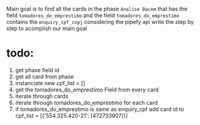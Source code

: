Main goal is to find all the cards in the phase `Analise Bacem` that has the field `tomadores_do_emprestimo` and the
field `tomadores_do_emprestimo`  contains the `enquiry_cpf_cnpj`
considering the pipefy api write the step by step to acomplish our main goal

# todo:

1. get phase field id
2. get all card from phase
3. instanciate new cpf_list = []
4. get the tomadores_do_emprestimo FIeld from every card
5. iterate through cards
6. iterate through tomadores_do_emprestimo for each card
7. if tomadores_do_emprestimo is same as enquiry_cpf add card id to cpf_list = [{'554.325.420-21': [472733907]}]
  
  
  
  
  
  